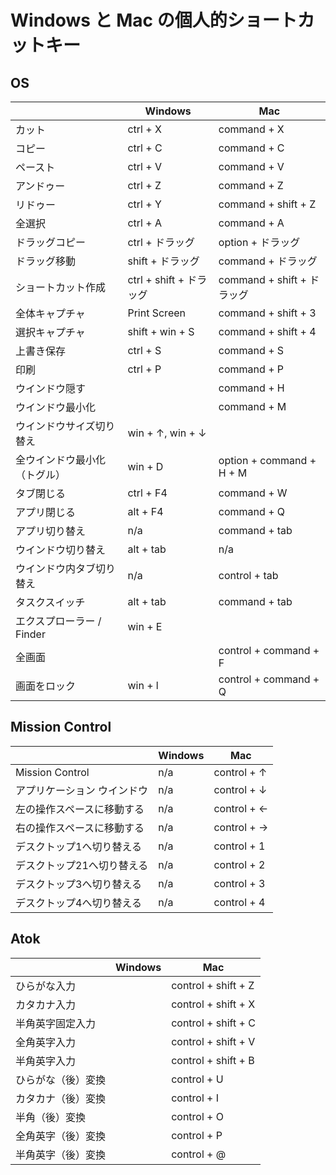 # Windows と Mac の個人的ショートカットキー

## OS

|                              | Windows                 | Mac                        |
| ---------------------------- | ----------------------- | -------------------------- |
| カット                       | ctrl + X                | command + X                |
| コピー                       | ctrl + C                | command + C                |
| ペースト                     | ctrl + V                | command + V                |
| アンドゥー                   | ctrl + Z                | command + Z                |
| リドゥー                     | ctrl + Y                | command + shift + Z        |
| 全選択                       | ctrl + A                | command + A                |
| ドラッグコピー               | ctrl + ドラッグ         | option + ドラッグ          |
| ドラッグ移動                 | shift + ドラッグ        | command + ドラッグ         |
| ショートカット作成           | ctrl + shift + ドラッグ | command + shift + ドラッグ |
| 全体キャプチャ               | Print Screen            | command + shift + 3        |
| 選択キャプチャ               | shift + win + S         | command + shift + 4        |
| 上書き保存                   | ctrl + S                | command + S                |
| 印刷                         | ctrl + P                | command + P                |
| ウインドウ隠す               |                         | command + H                |
| ウインドウ最小化             |                         | command + M                |
| ウインドウサイズ切り替え     | win + ↑, win + ↓        |                            |
| 全ウインドウ最小化（トグル） | win + D                 | option + command + H + M   |
| タブ閉じる                   | ctrl + F4               | command + W                |
| アプリ閉じる                 | alt + F4                | command + Q                |
| アプリ切り替え               | n/a                     | command + tab              |
| ウインドウ切り替え           | alt + tab               | n/a                        |
| ウインドウ内タブ切り替え     | n/a                     | control + tab              |
| タスクスイッチ               | alt + tab               | command + tab              |
| エクスプローラー / Finder    | win + E                 |                            |
| 全画面                       |                         | control + command + F      |
| 画面をロック                 | win + l                 | control + command + Q      |

## Mission Control

|                             | Windows | Mac         |
| --------------------------- | ------- | ----------- |
| Mission Control             | n/a     | control + ↑ |
| アプリケーション ウインドウ | n/a     | control + ↓ |
| 左の操作スペースに移動する  | n/a     | control + ← |
| 右の操作スペースに移動する  | n/a     | control + → |
| デスクトップ1へ切り替える   | n/a     | control + 1 |
| デスクトップ21へ切り替える  | n/a     | control + 2 |
| デスクトップ3へ切り替える   | n/a     | control + 3 |
| デスクトップ4へ切り替える   | n/a     | control + 4 |

## Atok

|                    | Windows | Mac                 |
| ------------------ | ------- | ------------------- |
| ひらがな入力       |         | control + shift + Z |
| カタカナ入力       |         | control + shift + X |
| 半角英字固定入力   |         | control + shift + C |
| 全角英字入力       |         | control + shift + V |
| 半角英字入力       |         | control + shift + B |
| ひらがな（後）変換 |         | control + U         |
| カタカナ（後）変換 |         | control + I         |
| 半角（後）変換     |         | control + O         |
| 全角英字（後）変換 |         | control + P         |
| 半角英字（後）変換 |         | control + @         |
